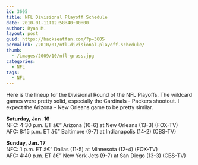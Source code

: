 ```yaml
---
id: 3605
title: NFL Divisional Playoff Schedule
date: 2010-01-11T12:58:40+00:00
author: Ryan M.
layout: post
guid: https://backseatfan.com/?p=3605
permalink: /2010/01/nfl-divisional-playoff-schedule/
thumb:
  - /images/2009/10/nfl-grass.jpg
categories:
  - NFL
tags:
  - NFL
---
```


<div class="entry">
  <p>
    Here is the lineup for the Divisional Round of the NFL Playoffs. The wildcard games were pretty solid, especially the Cardinals - Packers shootout. I expect the Arizona - New Orleans game to be pretty similar.
  </p>

  <p>
    <strong>Saturday, Jan. 16</strong><br /> NFC: 4:30 p.m. ET â€” Arizona (10-6) at New Orleans (13-3) (FOX-TV)<br /> AFC: 8:15 p.m. ET â€” Baltimore (9-7) at Indianapolis (14-2) (CBS-TV)
  </p>

  <p>
    <strong>Sunday, Jan. 17</strong><br /> NFC: 1 p.m. ET â€” Dallas (11-5) at Minnesota (12-4) (FOX-TV)<br /> AFC: 4:40 p.m. ET â€” New York Jets (9-7) at San Diego (13-3) (CBS-TV)
  </p>
</div>

